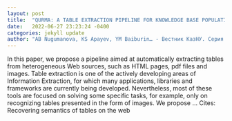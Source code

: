 ```yaml
---
layout: post
title:  "QURMA: A TABLE EXTRACTION PIPELINE FOR KNOWLEDGE BASE POPULATION"
date:   2022-06-27 23:23:24 -0400
categories: jekyll update
author: "AB Nugumanova, KS Apayev, YM Baiburin… - Вестник КазНУ. Серия …, 2022"
---
```

In this paper, we propose a pipeline aimed at automatically extracting tables from heterogeneous Web sources, such as HTML pages, pdf files and images. Table extraction is one of the actively developing areas of Information Extraction, for which many applications, libraries and frameworks are currently being developed. Nevertheless, most of these tools are focused on solving some specific tasks, for example, only on recognizing tables presented in the form of images. We propose …
Cites: ‪Recovering semantics of tables on the web‬  